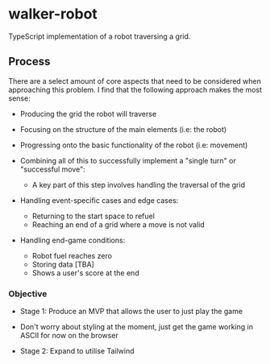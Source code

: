 # walker-robot

TypeScript implementation of a robot traversing a grid.

## Process
There are a select amount of core aspects that need to be
considered when approaching this problem. I find that the
following approach makes the most sense:

- Producing the grid the robot will traverse

- Focusing on the structure of the main elements (i.e: the robot)

- Progressing onto the basic functionality of the robot (i.e: movement)

- Combining all of this to successfully implement a "single turn" or "successful move":
	- A key part of this step involves handling the traversal of the grid

- Handling event-specific cases and edge cases:
	* Returning to the start space to refuel
	* Reaching an end of a grid where a move is not valid

- Handling end-game conditions: 
	* Robot fuel reaches zero
	* Storing data [TBA] 
	* Shows a user's score at the end



### Objective 

- Stage 1:  Produce an MVP that allows the user to just play the game
- Don't worry about styling at the moment, just get the game working in ASCII for now on the browser

- Stage 2: Expand to utilise Tailwind

